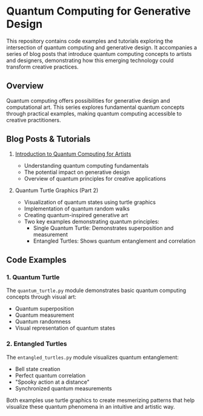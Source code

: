 # Quantum Computing for Generative Design

This repository contains code examples and tutorials exploring the intersection of quantum computing and generative design. It accompanies a series of blog posts that introduce quantum computing concepts to artists and designers, demonstrating how this emerging technology could transform creative practices.

## Overview

Quantum computing offers possibilities for generative design and computational art. This series explores fundamental quantum concepts through practical examples, making quantum computing accessible to creative practitioners.

## Blog Posts & Tutorials

1. [Introduction to Quantum Computing for Artists](https://francisbitonti.blog/posts/quantum_gen_p1/)
    - Understanding quantum computing fundamentals
    - The potential impact on generative design
    - Overview of quantum principles for creative applications

2. Quantum Turtle Graphics (Part 2)
    - Visualization of quantum states using turtle graphics
    - Implementation of quantum random walks
    - Creating quantum-inspired generative art
    - Two key examples demonstrating quantum principles:
      - Single Quantum Turtle: Demonstrates superposition and measurement
      - Entangled Turtles: Shows quantum entanglement and correlation

## Code Examples

### 1. Quantum Turtle
The `quantum_turtle.py` module demonstrates basic quantum computing concepts through visual art:
- Quantum superposition
- Quantum measurement
- Quantum randomness
- Visual representation of quantum states

### 2. Entangled Turtles
The `entangled_turtles.py` module visualizes quantum entanglement:
- Bell state creation
- Perfect quantum correlation
- "Spooky action at a distance"
- Synchronized quantum measurements

Both examples use turtle graphics to create mesmerizing patterns that help visualize these quantum phenomena in an intuitive and artistic way.